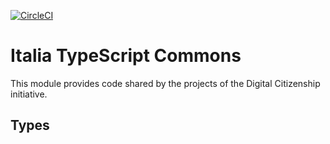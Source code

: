 [![CircleCI](https://circleci.com/gh/teamdigitale/italia-ts-commons.svg?style=svg)](https://circleci.com/gh/teamdigitale/italia-ts-commons)

# Italia TypeScript Commons

This module provides code shared by the projects of the Digital Citizenship
initiative.

## Types

